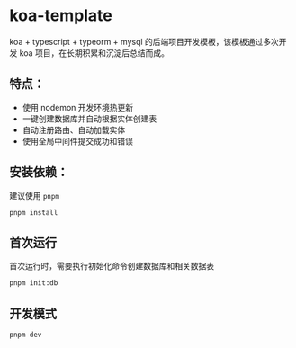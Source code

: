 # koa-template

koa + typescript + typeorm + mysql 的后端项目开发模板，该模板通过多次开发 koa 项目，在长期积累和沉淀后总结而成。

## 特点：

- 使用 nodemon 开发环境热更新
- 一键创建数据库并自动根据实体创建表
- 自动注册路由、自动加载实体
- 使用全局中间件提交成功和错误

## 安装依赖：

建议使用 `pnpm`

```sh
pnpm install
```

## 首次运行

首次运行时，需要执行初始化命令创建数据库和相关数据表

```sh
pnpm init:db
```

## 开发模式

```sh
pnpm dev
```

